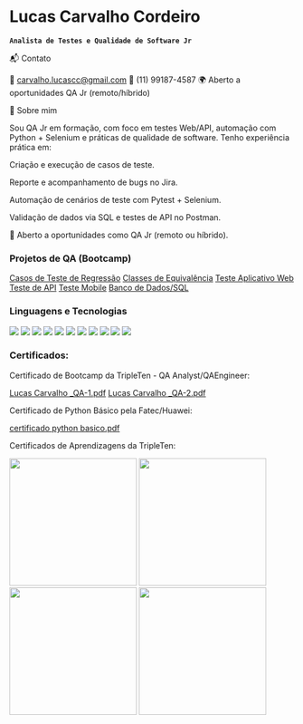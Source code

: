 # Lucas Carvalho Cordeiro

**`Analista de Testes e Qualidade de Software Jr`**

📬 Contato

📧 carvalho.lucascc@gmail.com
📱 (11) 99187-4587
🌍 Aberto a oportunidades QA Jr (remoto/híbrido)

👋 Sobre mim

Sou QA Jr em formação, com foco em testes Web/API, automação com Python + Selenium e práticas de qualidade de software. Tenho experiência prática em:

Criação e execução de casos de teste.

Reporte e acompanhamento de bugs no Jira.

Automação de cenários de teste com Pytest + Selenium.

Validação de dados via SQL e testes de API no Postman.

🎯 Aberto a oportunidades como QA Jr (remoto ou híbrido).

### Projetos de QA (Bootcamp)
[Casos de Teste de Regressão](https://docs.google.com/spreadsheets/d/1BTy33v730ilY_N26dJQ_IhXjZRnDO72o/edit?usp=sharing&ouid=115716303875066897818&rtpof=true&sd=true)
[Classes de Equivalência](https://docs.google.com/spreadsheets/d/1cGM4Hnuooj8--8C1P7KC8i12j-mUrm1I/edit?usp=sharing&ouid=115716303875066897818&rtpof=true&sd=true)
[Teste Aplicativo Web](https://docs.google.com/document/d/1ZDIb-HUBRWd7xopINojnVmO6YRldIEOi/edit?usp=sharing&ouid=115716303875066897818&rtpof=true&sd=true)
[Teste de API](https://docs.google.com/spreadsheets/d/1rtTA4p7XuhBh_X6_V33O_FMsfe4Thv8W/edit?gid=222111639#gid=222111639)
[Teste Mobile](https://docs.google.com/spreadsheets/d/1h3DncUS09_fAkcHxy4hc4XJnCn9couv29ZXsgaKW-YI/edit?gid=287334773#gid=287334773)
[Banco de Dados/SQL](https://docs.google.com/document/d/1-VSpGEQBANdAANO5KFTessbj0YldU-qWZWxyfnui6EM/edit?tab=t.0#heading=h.sg2vs7j8fiw7)

### Linguagens e Tecnologias

<img src="https://img.shields.io/badge/Python-3776AB?style=for-the-badge&logo=python&logoColor=white"> <img src="https://img.shields.io/badge/SQL-025E8C?style=for-the-badge&logo=sql&logoColor=white"> <img src="https://img.shields.io/badge/Selenium-43B02A?style=for-the-badge&logo=selenium&logoColor=white"> <img src="https://img.shields.io/badge/Postman-FF6C37?style=for-the-badge&logo=postman&logoColor=white"> <img src="https://img.shields.io/badge/Android%20Studio-3DDC84?style=for-the-badge&logo=android-studio&logoColor=white"> <img src="https://img.shields.io/badge/Swagger-85EA2D?style=for-the-badge&logo=swagger&logoColor=black"> <img src="https://img.shields.io/badge/Git-F05032?style=for-the-badge&logo=git&logoColor=white"> <img src="https://img.shields.io/badge/Figma-F24E1E?style=for-the-badge&logo=figma&logoColor=white"> <img src="https://img.shields.io/badge/Jira-0052CC?style=for-the-badge&logo=jira&logoColor=white"> <img src="https://img.shields.io/badge/HTML5-E34F26?style=for-the-badge&logo=html5&logoColor=white"> <img src="https://img.shields.io/badge/CSS3-1572B6?style=for-the-badge&logo=css3&logoColor=white">

### Certificados:

Certificado de Bootcamp da TripleTen - QA Analyst/QAEngineer:

[Lucas Carvalho _QA-1.pdf](https://github.com/user-attachments/files/22371911/Lucas.Carvalho._QA-1.pdf)
[Lucas Carvalho _QA-2.pdf](https://github.com/user-attachments/files/22371912/Lucas.Carvalho._QA-2.pdf)

Certificado de Python Básico pela Fatec/Huawei:

[certificado python basico.pdf](https://github.com/user-attachments/files/22351675/certificado.python.basico.pdf)

Certificados de Aprendizagens da TripleTen:

<img src="https://github.com/user-attachments/assets/61f9bccb-0ebd-4540-8639-e7c7d1c23480" width="225" />
<img src="https://github.com/user-attachments/assets/b8efa9d4-ca05-47a4-8bc9-1a4240bf6fc7" width="225" />
<img src="https://github.com/user-attachments/assets/c3068960-7fde-40df-bbb0-d87150ecea06" width="225" />
<img src="https://github.com/user-attachments/assets/79450a5e-3010-4c9a-8ff6-117a709aae32" width="225" />

